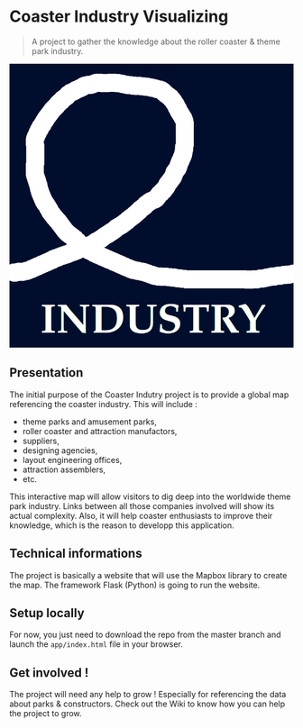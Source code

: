# Coaster Industry Visualizing
>A project to gather the knowledge about the roller coaster & theme park industry.

![Alt text](/app/static/img/coaster-industry-logo-800px.png)

## Presentation
The initial purpose of the Coaster Indutry project is to provide a global map referencing the coaster industry. This will include :
* theme parks and amusement parks,
* roller coaster and attraction manufactors,
* suppliers,
* designing agencies,
* layout engineering offices,
* attraction assemblers,
* etc.

This interactive map will allow visitors to dig deep into the worldwide theme park industry. Links between all those companies involved will show its actual complexity. Also, it will help coaster enthusiasts to improve their knowledge, which is the reason to developp this application.


## Technical informations
The project is basically a website that will use the Mapbox library to create the map. The framework Flask (Python) is going to run the website.


## Setup locally
For now, you just need to download the repo from the master branch and launch the ```app/index.html``` file in your browser.


## Get involved !
The project will need any help to grow ! Especially for referencing the data about parks & constructors. Check out the Wiki to know how you can help the project to grow.